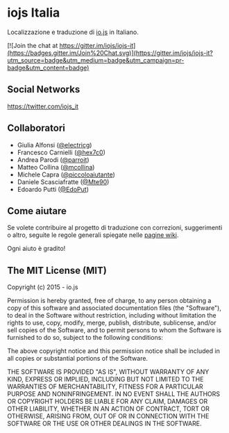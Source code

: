 # iojs Italia

Localizzazione e traduzione di [io.js](https://iojs.org/) in Italiano.

[![Join the chat at https://gitter.im/iojs/iojs-it](https://badges.gitter.im/Join%20Chat.svg)](https://gitter.im/iojs/iojs-it?utm_source=badge&utm_medium=badge&utm_campaign=pr-badge&utm_content=badge)


## Social Networks
https://twitter.com/iojs_it

## Collaboratori
- Giulia Alfonsi ([@electricg](https://github.com/electricg))
- Francesco Carnielli ([@hex7c0](https://github.com/hex7c0))
- Andrea Parodi ([@parroit](https://github.com/parroit))
- Matteo Collina ([@mcollina](https://github.com/mcollina))
- Michele Capra ([@piccoloaiutante](https://github.com/piccoloaiutante))
- Daniele Scasciafratte ([@Mte90](https://github.com/Mte90))
- Edoardo Putti ([@EdoPut](https://github.com/EdoPut))


## Come aiutare

Se volete contribuire al progetto di traduzione con correzioni, suggerimenti o altro,
seguite le regole generali spiegate nelle [pagine wiki](https://github.com/iojs/iojs-it/wiki).

Ogni aiuto è gradito!


## The MIT License (MIT)

Copyright (c) 2015 - io.js

Permission is hereby granted, free of charge, to any person obtaining a copy
of this software and associated documentation files (the "Software"), to deal
in the Software without restriction, including without limitation the rights
to use, copy, modify, merge, publish, distribute, sublicense, and/or sell
copies of the Software, and to permit persons to whom the Software is
furnished to do so, subject to the following conditions:

The above copyright notice and this permission notice shall be included in
all copies or substantial portions of the Software.

THE SOFTWARE IS PROVIDED "AS IS", WITHOUT WARRANTY OF ANY KIND, EXPRESS OR
IMPLIED, INCLUDING BUT NOT LIMITED TO THE WARRANTIES OF MERCHANTABILITY,
FITNESS FOR A PARTICULAR PURPOSE AND NONINFRINGEMENT. IN NO EVENT SHALL THE
AUTHORS OR COPYRIGHT HOLDERS BE LIABLE FOR ANY CLAIM, DAMAGES OR OTHER
LIABILITY, WHETHER IN AN ACTION OF CONTRACT, TORT OR OTHERWISE, ARISING FROM,
OUT OF OR IN CONNECTION WITH THE SOFTWARE OR THE USE OR OTHER DEALINGS IN
THE SOFTWARE.
